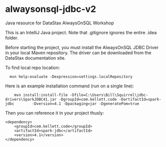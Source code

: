 # alwaysonsql-jdbc-v2
Java resource for DataStax AlwaysOnSQL Workshop

This is an IntelliJ Java project.  Note that .gitignore ignores the entire .idea folder. 

Before starting the project, you must install the AlwaysOnSQL JDBC Driver in your local Maven repository. The driver can be downloaded from the DataStax documentation site. 

To find local repo location: 

```
  mvn help:evaluate -Dexpression=settings.localRepository 
```

Here is an example installation command (run on a single line):

```
    mvn install:install-file -Dfile=C:\Users\Bill\Squirrel\jdbc-drivers\SparkJDBC41.jar -DgroupId=com.kellett.code -DartifactId=spark-jdbc        -Dversion=4.1 -Dpackaging=jar -DgeneratePom=true
```
		
Then you can reference it in your project thusly:

```
<dependency>
	<groupId>com.kellett.code</groupId>
	<artifactId>spark-jdbc</artifactId>
	<version>4.1</version>
</dependency>
```
